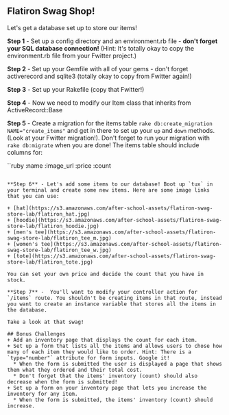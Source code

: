 ## Flatiron Swag Shop!
Let's get a database set up to store our items!

**Step 1** - Set up a config directory and an environment.rb file - **don't forget your SQL database connection!** (Hint: It's totally okay to copy the environment.rb file from your Fwitter project.)

**Step 2** - Set up your Gemfile with all of your gems - don't forget activerecord and sqlite3 (totally okay to copy from Fwitter again!)

**Step 3** - Set up your Rakefile (copy that Fwitter!)

**Step 4** - Now we need to modify our Item class that inherits from ActiveRecord::Base

**Step 5** - Create a migration for the items table `rake db:create_migration NAME="create_items"` and get in there to set up your `up` and `down` methods. (Look at your Fwitter migration!). Don't forget to run your migration with `rake db:migrate` when you are done! The items table should include columns for:

``ruby
:name
:image_url 
:price
:count
```

**Step 6** - Let's add some items to our database! Boot up `tux` in your terminal and create some new items. Here are some image links that you can use:

+ [hat](https://s3.amazonaws.com/after-school-assets/flatiron-swag-store-lab/flatiron_hat.jpg)
+ [hoodie](https://s3.amazonaws.com/after-school-assets/flatiron-swag-store-lab/flatiron_hoodie.jpg)
+ [men's tee](https://s3.amazonaws.com/after-school-assets/flatiron-swag-store-lab/flatiron_tee_m.jpg)
+ [women's tee](https://s3.amazonaws.com/after-school-assets/flatiron-swag-store-lab/flatiron_tee_w.jpg)
+ [tote](https://s3.amazonaws.com/after-school-assets/flatiron-swag-store-lab/flatiron_tote.jpg)

You can set your own price and decide the count that you have in stock.

**Step 7** -  You'll want to modify your controller action for `/items` route. You shouldn't be creating items in that route, instead you want to create an instance variable that stores all the items in the database.

Take a look at that swag!

## Bonus Challenges
+ Add an inventory page that displays the count for each item.
+ Set up a form that lists all the items and allows users to chose how many of each item they would like to order. Hint: There is a `type="number"` attribute for form inputs. Google it! 
  * When the form is submitted the user is displayed a page that shows them what they ordered and their total cost.
  * Don't forget that the items' inventory (count) should also decrease when the form is submitted!
+ Set up a form on your inventory page that lets you increase the inventory for any item.
  * When the form is submitted, the items' inventory (count) should increase.

